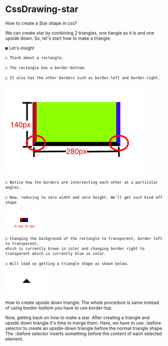 # CssDrawing-star
How to create a Star shape in css? 

We can create star by combining 2 triangles, one tiangle as it is and one upside down.
So, let's start how to make a triangle:

◙ Let's insight 

    ○ Think about a rectangle.
    
    ○ The rectangle has a border-bottom.
    
    ○ It also has the other borders such as border-left and border-right.
    
![](https://raw.githubusercontent.com/doctor-rutvik14/CssDrawing-star/master/Images/pic1.jpg)

    ○ Notice how the borders are intersecting each other at a particular angles.
    
    ○ Now, reducing to zero width and zero height. We'll get such kind off shape

![](https://raw.githubusercontent.com/doctor-rutvik14/CssDrawing-star/master/Images/pic2.jpg)

    ○ Changing the background of the rectangle to transparent, border left to transparent, 
    which is currently brown in color and changing border right to transparent which is currently blue in color.
    
    ○ Will lead us getting a triangle shape as shown below. 
    
![](https://raw.githubusercontent.com/doctor-rutvik14/CssDrawing-star/master/Images/pic3.jpg)

How to create upside down triangle: The whole procedure is same instead of using border-bottom you have to use border-top.

Now, getting back on how to make a star. After creating a triangle and upside down triangle it's time to merge them. 
Here, we have to use ::before selector to create an upside-down triangle before the normal triangle shape.
The ::before selector inserts something before the content of each selected element.
